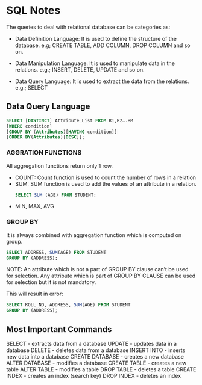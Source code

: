 # SQL Notes

The queries to deal with relational database can be categories as:

- Data Definition Language: It is used to define the structure of the database. e.g; CREATE TABLE, ADD COLUMN, DROP COLUMN and so on.

- Data Manipulation Language: It is used to manipulate data in the relations. e.g.; INSERT, DELETE, UPDATE and so on.

- Data Query Language: It is used to extract the data from the relations. e.g.; SELECT

## Data Query Language

```sql
SELECT [DISTINCT] Attribute_List FROM R1,R2….RM
[WHERE condition]
[GROUP BY (Attributes)[HAVING condition]]
[ORDER BY(Attributes)[DESC]];
```

### AGGRATION FUNCTIONS

All aggregation functions return only 1 row.

- COUNT: Count function is used to count the number of rows in a relation
- SUM: SUM function is used to add the values of an attribute in a relation.
  ```sql
  SELECT SUM (AGE) FROM STUDENT;
  ```
- MIN, MAX, AVG

### GROUP BY

It is always combined with aggregation function which is computed on group.

```sql
SELECT ADDRESS, SUM(AGE) FROM STUDENT
GROUP BY (ADDRESS);
```

NOTE: An attribute which is not a part of GROUP BY clause can’t be used for selection. Any attribute which is part of GROUP BY CLAUSE can be used for selection but it is not mandatory.

This will result in error:

```sql
SELECT ROLL_NO, ADDRESS, SUM(AGE) FROM STUDENT
GROUP BY (ADDRESS);
```

## Most Important Commands

SELECT - extracts data from a database
UPDATE - updates data in a database
DELETE - deletes data from a database
INSERT INTO - inserts new data into a database
CREATE DATABASE - creates a new database
ALTER DATABASE - modifies a database
CREATE TABLE - creates a new table
ALTER TABLE - modifies a table
DROP TABLE - deletes a table
CREATE INDEX - creates an index (search key)
DROP INDEX - deletes an index
